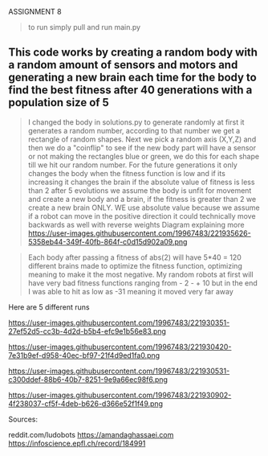 ASSIGNMENT 8

>to run simply pull and run main.py 

This code works by creating a random body with a random amount of sensors and motors and generating a new brain each time for the body to find the best fitness after 40 generations with a population size of 5
----------------------------------------------------------------------------------------------------------------------------------------------
>I changed the body in solutions.py to generate randomly at first it generates a random number, according to that number we get a rectangle of random shapes. Next we pick a random axis (X,Y,Z) and then we do a "coinflip" to see if the new body part will have a sensor or not making the rectangles blue or green, we do this for each shape till we hit our random number. For the future generations it only changes the body when the fitness function is low and if its increasing it changes the brain
>if the absolute value of fitness is less than 2 after 5 evolutions we assume the body is unfit for movement and create a new body and a brain, if the fitness is greater than 2 we create a new brain ONLY. WE use absolute value because we assume if a robot can move in the positive direction it could technically move backwards as well with reverse weights
>Diagram explaining more
>https://user-images.githubusercontent.com/19967483/221935626-5358eb44-349f-40fb-864f-c0d15d902a09.png

> Each body after passing a fitness of abs(2) will have 5*40 = 120 different brains made to optimize the fitness function, optimizing meaning to make it the most negative. 
> My random robots at first will have very bad fitness functions ranging from - 2 - + 10 but in the end I was able to hit as low as -31 meaning it moved very far away


Here are 5 different runs 


https://user-images.githubusercontent.com/19967483/221930351-27ef52d5-cc3b-4d2d-b5b4-efc9e1b56e83.png

https://user-images.githubusercontent.com/19967483/221930420-7e31b9ef-d958-40ec-bf97-21f4d9ed1fa0.png

https://user-images.githubusercontent.com/19967483/221930531-c300ddef-88b6-40b7-8251-9e9a66ec98f6.png

https://user-images.githubusercontent.com/19967483/221930902-4f238037-cf5f-4deb-b626-d366e52f1f49.png

Sources: 

reddit.com/ludobots
https://amandaghassaei.com
https://infoscience.epfl.ch/record/184991
